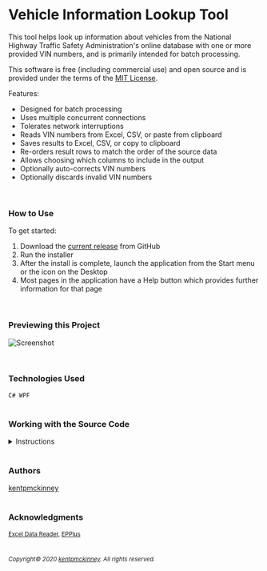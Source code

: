 
# Vehicle Information Lookup Tool


This tool helps look up information about vehicles from the National Highway Traffic Safety Administration's online database with one or more provided VIN numbers, and is primarily intended for batch processing.

This software is free (including commercial use) and open source and is provided under the terms of the [MIT License](https://opensource.org/licenses/MIT).

Features:
 * Designed for batch processing
 * Uses multiple concurrent connections
 * Tolerates network interruptions
 * Reads VIN numbers from Excel, CSV, or paste from clipboard
 * Saves results to Excel, CSV, or copy to clipboard
 * Re-orders result rows to match the order of the source data
 * Allows choosing which columns to include in the output
 * Optionally auto-corrects VIN numbers
 * Optionally discards invalid VIN numbers


  <br/>

### How to Use

To get started:
 1. Download the [current release](https://github.com/kentpmckinney/kpm-vin-lookup-tool/releases) from GitHub
 1. Run the installer
 1. After the install is complete, launch the application from the Start menu or the icon on the Desktop
 1. Most pages in the application have a Help button which provides further information for that page


<br/>

### Previewing this Project

![Screenshot](http://kentpmckinney.github.io/kpm-vin-lookup-tool/Resources/vinlookup.gif)

<br/>

### Technologies Used

  <code>C#
WPF</code>
  <br/>
  <br/>

### Working with the Source Code

<details>
  <summary>Instructions</summary>

  <br>
  The following are suggestions to help set up a development environment for this project. The actual steps needed may differ slightly depending on the operating system and other factors.

  <br/>
  <br/>

  ### Prerequisites

  The following software must be installed and properly configured on the target machine. 

   * Git (recommended)
 * .NET 7.2 or Higher
 * Visual Studio 2019
 * Windows Operating System
  <br/>

  ### Setting up a Development Environment

  The following steps are meant to be a quick way to get the project up and running.

  1. Download a copy of the source code from: https://github.com/kentpmckinney/kpm-vin-lookup-tool or clone using the repository link: https://github.com/kentpmckinney/kpm-vin-lookup-tool.git
1. Open Visual Studio 2019
1. Navigate to the folder location of the source files
1. Open the solution file
1. Press F5 to build and run
  <br/>

  ### Notes

  To gain the ability to move items around in the XAML GUI interface, look for the line <pre><Setter Property="Visibility" Value="Collapsed"/></pre> and set <pre>Value="Visible"</pre>

  ### Deployment

  In Visual Studio, under Project > Properties, set the build configuration to Release and perform a build. Program files will appear in the release folder and can be used as-is or bundled in an installation package.

</details>

<br/>

### Authors

[kentpmckinney](https://github.com/kentpmckinney)
<br/>
<br/>

### Acknowledgments

<sub>[Excel Data Reader](https://github.com/ExcelDataReader/ExcelDataReader), [EPPlus](https://github.com/JanKallman/EPPlus)</sub>
<br/>
<br/>

###### <sub>Copyright&copy; 2020 [kentpmckinney](https://github.com/kentpmckinney). All rights reserved.</sub>